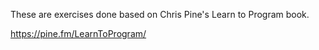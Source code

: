 These are exercises done based on Chris Pine's Learn to Program book.

https://pine.fm/LearnToProgram/
